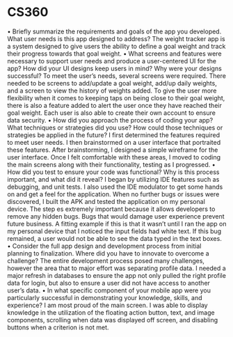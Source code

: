 # CS360
•	Briefly summarize the requirements and goals of the app you developed. What user needs is this app designed to address?
The weight tracker app is a system designed to give users the ability to define a goal weight and track their progress towards that goal weight.
•	What screens and features were necessary to support user needs and produce a user-centered UI for the app? How did your UI designs keep users in mind? Why were your designs successful?
To meet the user’s needs, several screens were required. There needed to be screens to add/update a goal weight, add/up daily weights, and a screen to view the history of weights added. To give the user more flexibility when it comes to keeping taps on being close to their goal weight, there is also a feature added to alert the user once they have reached their goal weight. Each user is also able to create their own account to ensure data security.
•	How did you approach the process of coding your app? What techniques or strategies did you use? How could those techniques or strategies be applied in the future?
I first determined the features required to meet user needs. I then brainstormed on a user interface that portraited these features. After brainstorming, I designed a simple wireframe for the user interface. Once I felt comfortable with these areas, I moved to coding the main screens along with their functionality, testing as I progressed.
•	How did you test to ensure your code was functional? Why is this process important, and what did it reveal?
I began by utilizing IDE features such as debugging, and unit tests. I also used the IDE modulator to get some hands on and get a feel for the application. When no further bugs or issues were discovered, I built the APK and tested the application on my personal device. The step es extremely important because it allows developers to remove any hidden bugs. Bugs that would damage user experience prevent future business. A fitting example if this is that it wasn’t until I ran the app on my personal device that I noticed the input fields had white text. If this bug remained, a user would not be able to see the data typed in the text boxes.
•	Consider the full app design and development process from initial planning to finalization. Where did you have to innovate to overcome a challenge?
The entire development process posed many challenges, however the area that to major effort was separating profile data. I needed a major refresh in databases to ensure the app not only pulled the right profile data for login, but also to ensure a user did not have access to another user’s data.
•	In what specific component of your mobile app were you particularly successful in demonstrating your knowledge, skills, and experience?
I am most proud of the main screen. I was able to display knowledge in the utilization of the floating action button, text, and image components, scrolling when data was displayed off screen, and disabling buttons when a criterion is not met.

